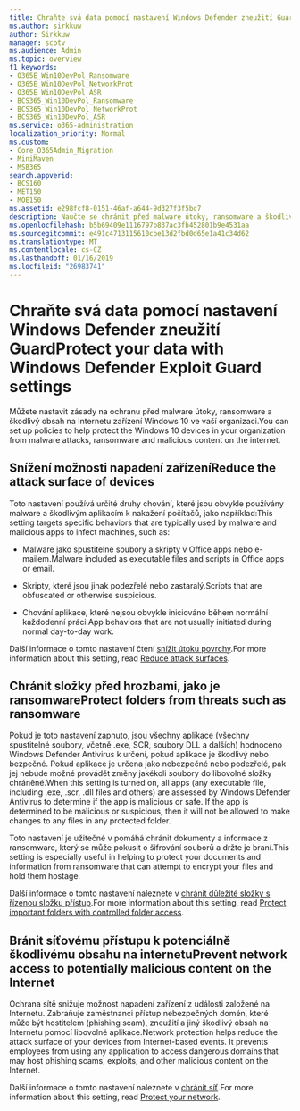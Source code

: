 ```yaml
---
title: Chraňte svá data pomocí nastavení Windows Defender zneužití Guard
ms.author: sirkkuw
author: Sirkkuw
manager: scotv
ms.audience: Admin
ms.topic: overview
f1_keywords:
- O365E_Win10DevPol_Ransomware
- O365E_Win10DevPol_NetworkProt
- O365E_Win10DevPol_ASR
- BCS365_Win10DevPol_Ransomware
- BCS365_Win10DevPol_NetworkProt
- BCS365_Win10DevPol_ASR
ms.service: o365-administration
localization_priority: Normal
ms.custom:
- Core_O365Admin_Migration
- MiniMaven
- MSB365
search.appverid:
- BCS160
- MET150
- MOE150
ms.assetid: e298fcf8-0151-46af-a644-9d327f3f5bc7
description: Naučte se chránit před malware útoky, ransomware a škodlivý obsah na Internetu zařízení Windows 10 ve vaší organizaci.
ms.openlocfilehash: b5b69409e1116797b837ac3fb452801b9e4531aa
ms.sourcegitcommit: e491c4713115610cbe13d2fbd0d65e1a41c34d62
ms.translationtype: MT
ms.contentlocale: cs-CZ
ms.lasthandoff: 01/16/2019
ms.locfileid: "26983741"
---
```

# <a name="protect-your-data-with-windows-defender-exploit-guard-settings"></a><span data-ttu-id="948e2-103">Chraňte svá data pomocí nastavení Windows Defender zneužití Guard</span><span class="sxs-lookup"><span data-stu-id="948e2-103">Protect your data with Windows Defender Exploit Guard settings</span></span>

<span data-ttu-id="948e2-104">Můžete nastavit zásady na ochranu před malware útoky, ransomware a škodlivý obsah na Internetu zařízení Windows 10 ve vaší organizaci.</span><span class="sxs-lookup"><span data-stu-id="948e2-104">You can set up policies to help protect the Windows 10 devices in your organization from malware attacks, ransomware and malicious content on the internet.</span></span>
  
## <a name="reduce-the-attack-surface-of-devices"></a><span data-ttu-id="948e2-105">Snížení možnosti napadení zařízení</span><span class="sxs-lookup"><span data-stu-id="948e2-105">Reduce the attack surface of devices</span></span>

<span data-ttu-id="948e2-106">Toto nastavení používá určité druhy chování, které jsou obvykle používány malware a škodlivým aplikacím k nakažení počítačů, jako například:</span><span class="sxs-lookup"><span data-stu-id="948e2-106">This setting targets specific behaviors that are typically used by malware and malicious apps to infect machines, such as:</span></span>
  
- <span data-ttu-id="948e2-107">Malware jako spustitelné soubory a skripty v Office apps nebo e-mailem.</span><span class="sxs-lookup"><span data-stu-id="948e2-107">Malware included as executable files and scripts in Office apps or email.</span></span>
    
- <span data-ttu-id="948e2-108">Skripty, které jsou jinak podezřelé nebo zastaralý.</span><span class="sxs-lookup"><span data-stu-id="948e2-108">Scripts that are obfuscated or otherwise suspicious.</span></span>
    
- <span data-ttu-id="948e2-109">Chování aplikace, které nejsou obvykle iniciováno během normální každodenní práci.</span><span class="sxs-lookup"><span data-stu-id="948e2-109">App behaviors that are not usually initiated during normal day-to-day work.</span></span>
    
<span data-ttu-id="948e2-110">Další informace o tomto nastavení čtení [snížit útoku povrchy](https://go.microsoft.com/fwlink/?linkid=870417).</span><span class="sxs-lookup"><span data-stu-id="948e2-110">For more information about this setting, read [Reduce attack surfaces](https://go.microsoft.com/fwlink/?linkid=870417).</span></span>
  
## <a name="protect-folders-from-threats-such-as-ransomware"></a><span data-ttu-id="948e2-111">Chránit složky před hrozbami, jako je ransomware</span><span class="sxs-lookup"><span data-stu-id="948e2-111">Protect folders from threats such as ransomware</span></span>

<span data-ttu-id="948e2-p101">Pokud je toto nastavení zapnuto, jsou všechny aplikace (všechny spustitelné soubory, včetně .exe, SCR, soubory DLL a dalších) hodnoceno Windows Defender Antivirus k určení, pokud aplikace je škodlivý nebo bezpečné. Pokud aplikace je určena jako nebezpečné nebo podezřelé, pak jej nebude možné provádět změny jakékoli soubory do libovolné složky chráněné.</span><span class="sxs-lookup"><span data-stu-id="948e2-p101">When this setting is turned on, all apps (any executable file, including .exe, .scr, .dll files and others) are assessed by Windows Defender Antivirus to determine if the app is malicious or safe. If the app is determined to be malicious or suspicious, then it will not be allowed to make changes to any files in any protected folder.</span></span>
  
<span data-ttu-id="948e2-114">Toto nastavení je užitečné v pomáhá chránit dokumenty a informace z ransomware, který se může pokusit o šifrování souborů a držte je braní.</span><span class="sxs-lookup"><span data-stu-id="948e2-114">This setting is especially useful in helping to protect your documents and information from ransomware that can attempt to encrypt your files and hold them hostage.</span></span>
  
<span data-ttu-id="948e2-115">Další informace o tomto nastavení naleznete v [chránit důležité složky s řízenou složku přístup](https://go.microsoft.com/fwlink/?linkid=870418).</span><span class="sxs-lookup"><span data-stu-id="948e2-115">For more information about this setting, read [Protect important folders with controlled folder access](https://go.microsoft.com/fwlink/?linkid=870418).</span></span>
  
## <a name="prevent-network-access-to-potentially-malicious-content-on-the-internet"></a><span data-ttu-id="948e2-116">Bránit síťovému přístupu k potenciálně škodlivému obsahu na internetu</span><span class="sxs-lookup"><span data-stu-id="948e2-116">Prevent network access to potentially malicious content on the Internet</span></span>

<span data-ttu-id="948e2-p102">Ochrana sítě snižuje možnost napadení zařízení z události založené na Internetu. Zabraňuje zaměstnanci přístup nebezpečných domén, které může být hostitelem (phishing scam), zneužití a jiný škodlivý obsah na Internetu pomocí libovolné aplikace.</span><span class="sxs-lookup"><span data-stu-id="948e2-p102">Network protection helps reduce the attack surface of your devices from Internet-based events. It prevents employees from using any application to access dangerous domains that may host phishing scams, exploits, and other malicious content on the Internet.</span></span>
  
<span data-ttu-id="948e2-119">Další informace o tomto nastavení naleznete v [chránit síť](https://go.microsoft.com/fwlink/?linkid=870419).</span><span class="sxs-lookup"><span data-stu-id="948e2-119">For more information about this setting, read [Protect your network](https://go.microsoft.com/fwlink/?linkid=870419).</span></span>
  

